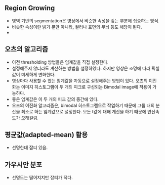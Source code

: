 
## Region Growing
- 영역 기반의 segmentation은 영상에서 비슷한 속성을 갖는 부분에 집중하는 방식. 
- 비슷한 속성이란 밝기 뿐만 아니라, 컬러나 표면의 무늬 등도 해당이 된다.
- 

## 오츠의 알고리즘
- 이전 thresholding 방법들은 임계값을 직접 설정한다. 
- 설정해주지 않더라도 계산하는 방법을 설정하였다. 하지만 영상은 조명에 따라 픽셀값이 미세하게 변화한다. 
- 영상마다 사용할 수 있는 임계값을 자동으로 설정해주는 방법이 있다. 오츠의 이진화는 이미지 히스토그램이 두 개의 피크로 구성되는 Bimodal image에 적용이 가능하다. 
- 좋은 임계값은 이 두 개의 피크 값의 중간에 있다. 
- 오츠의 이진화 알고리즘은, bimodal 히스토그램으로 작업하기 때문에 그룹 내의 분산을 최소로 하는 임계값으로 설정한다. 모든 t값에 대해 계산을 하기 때문에 연산속도가 오래걸림.

## 평균값(adapted-mean) 활용 
- 선명한데 잡티 있음. 

## 가우시안 분포 
- 선명도는 떨어지지만 잡티가 적다.

